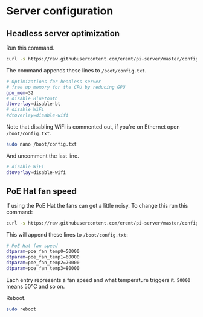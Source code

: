 # Server configuration

## Headless server optimization
Run this command.
```bash
curl -s https://raw.githubusercontent.com/eremt/pi-server/master/configs/headless-optimizations | sudo tee -a /boot/config.txt
```
The command appends these lines to `/boot/config.txt`.
```bash
# Optimizations for headless server
# free up memory for the CPU by reducing GPU
gpu_mem=32
# disable Bluetooth
dtoverlay=disable-bt
# disable WiFi
#dtoverlay=disable-wifi
```
Note that disabling WiFi is commented out, if you're on Ethernet open `/boot/config.txt`.
```bash
sudo nano /boot/config.txt
```
And uncomment the  last line.
```bash
# disable WiFi
dtoverlay=disable-wifi
```

## PoE Hat fan speed
If using the PoE Hat the fans can get a little noisy. To change this run this command:
```bash
curl -s https://raw.githubusercontent.com/eremt/pi-server/master/configs/poe-fan-speed | sudo tee -a /boot/config.txt
```
This will append these lines to `/boot/config.txt`:
```bash
# PoE Hat fan speed
dtparam=poe_fan_temp0=50000
dtparam=poe_fan_temp1=60000
dtparam=poe_fan_temp2=70000
dtparam=poe_fan_temp3=80000
```
Each entry represents a fan speed and what temperature triggers it. `50000` means 50°C and so on.

Reboot.
```bash
sudo reboot
```
